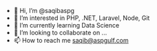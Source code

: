 - 👋 Hi, I’m @saqibaspg
- 👀 I’m interested in PHP, .NET, Laravel, Node, Git
- 🌱 I’m currently learning Data Science
- 💞️ I’m looking to collaborate on ...
- 📫 How to reach me saqib@aspgulf.com

<!---
saqibaspg/saqibaspg is a ✨ special ✨ repository because its `README.md` (this file) appears on your GitHub profile.
You can click the Preview link to take a look at your changes.
--->
